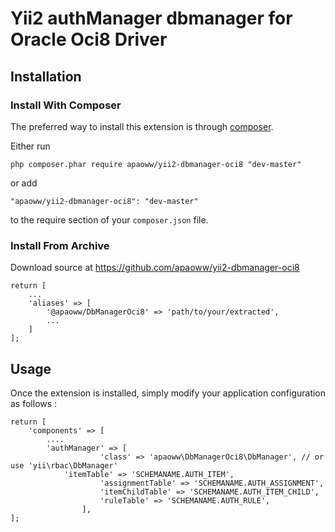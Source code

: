 Yii2 authManager dbmanager for Oracle Oci8 Driver 
=================================================

Installation
------------

### Install With Composer

The preferred way to install this extension is through [composer](http://getcomposer.org/download/).

Either run

```
php composer.phar require apaoww/yii2-dbmanager-oci8 "dev-master"
```

or add

```
"apaoww/yii2-dbmanager-oci8": "dev-master"
```

to the require section of your `composer.json` file.

### Install From Archive

Download source at https://github.com/apaoww/yii2-dbmanager-oci8
```
return [
    ...
    'aliases' => [
        '@apaoww/DbManagerOci8' => 'path/to/your/extracted',
        ...
    ]
];
```

Usage
-----

Once the extension is installed, simply modify your application configuration as follows :

```
return [	
	'components' => [
		....
		'authManager' => [
                    'class' => 'apaoww\DbManagerOci8\DbManager', // or use 'yii\rbac\DbManager'
		    'itemTable' => 'SCHEMANAME.AUTH_ITEM',
            	    'assignmentTable' => 'SCHEMANAME.AUTH_ASSIGNMENT',
                    'itemChildTable' => 'SCHEMANAME.AUTH_ITEM_CHILD',
                    'ruleTable' => 'SCHEMANAME.AUTH_RULE',
                ],
];
```
